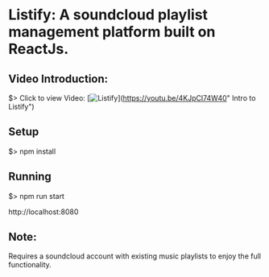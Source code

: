 # Listify: A soundcloud playlist management platform built on ReactJs. 
## Video Introduction:
$> Click to view Video: 
[![Listify](http://img.youtube.com/vi/4KJpCl74W40/0.jpg)](https://youtu.be/4KJpCl74W40" Intro to Listify")
## Setup
$> npm install
## Running
$> npm run start

http://localhost:8080
## Note: 
Requires a soundcloud account with existing music playlists to enjoy the full functionality. 

